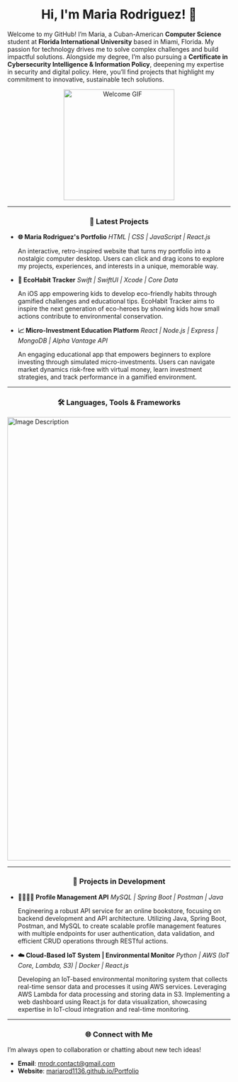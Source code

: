 <div align="center">

# Hi, I'm Maria Rodriguez! 👋

</div>

Welcome to my GitHub! I’m Maria, a Cuban-American **Computer Science** student at **Florida International University** based in Miami, Florida. My passion for technology drives me to solve complex challenges and build impactful solutions. Alongside my degree, I’m also pursuing a **Certificate in Cybersecurity Intelligence & Information Policy**, deepening my expertise in security and digital policy. Here, you’ll find projects that highlight my commitment to innovative, sustainable tech solutions.

<div style="margin-top: 0;">
    <div align="center">
        <img src="https://media2.giphy.com/media/v1.Y2lkPTc5MGI3NjExaWkyMm45bzljYTJvZzNvMDhpMDM5bWZwbnQ2OXBkOHl4ZjB0M3p6aCZlcD12MV9pbnRlcm5hbF9naWZfYnlfaWQmY3Q9Zw/JXYiiLHl2qf9PhAqGp/giphy.webp" width="250" alt="Welcome GIF">
    </div>
</div>

---

<div align="center">

### 🚀 Latest Projects

</div>

- **🌐 Maria Rodriguez's Portfolio**
    *HTML | CSS | JavaScript | React.js*
  
  An interactive, retro-inspired website that turns my portfolio into a nostalgic computer desktop. Users can click and drag icons to explore my projects, experiences, and interests in a unique, memorable way.

- **🌱 EcoHabit Tracker**
  *Swift | SwiftUI | Xcode | Core Data*
  
  An iOS app empowering kids to develop eco-friendly habits through gamified challenges and educational tips. EcoHabit Tracker aims to inspire the next generation of eco-heroes by showing kids how small actions contribute to environmental conservation.

- **📈 Micro-Investment Education Platform**
    *React | Node.js | Express | MongoDB | Alpha Vantage API*

    An engaging educational app that empowers beginners to explore investing through simulated micro-investments. Users can navigate market dynamics risk-free with virtual money, learn investment strategies, and track performance in a gamified environment.

---


<div align="center">

### 🛠️ Languages, Tools & Frameworks

</div>

<img src="https://github.com/user-attachments/assets/6db60503-b3ae-45e9-8db1-a7213599536c" width="1000" alt="Image Description">

<div align="center">

---

### 🔨 Projects in Development

</div>

- **🧑‍🧑‍🧒‍🧒 Profile Management API**
  *MySQL | Spring Boot | Postman | Java*
  
  Engineering a robust API service for an online bookstore, focusing on backend development and API architecture. Utilizing Java, Spring Boot, Postman, and MySQL to create scalable profile management features with multiple endpoints for user authentication, data validation, and efficient CRUD operations through RESTful actions.

- **☁️ Cloud-Based IoT System | Environmental Monitor**
  *Python | AWS (IoT Core, Lambda, S3) | Docker | React.js*
  
  Developing an IoT-based environmental monitoring system that collects real-time sensor data and processes it using AWS services. Leveraging AWS Lambda for data processing and storing data in S3. Implementing a web dashboard using React.js for data visualization, showcasing expertise in IoT-cloud integration and real-time monitoring.

---

<div align="center">

### 🌐 Connect with Me

</div>

I’m always open to collaboration or chatting about new tech ideas!

- **Email**: [mrodr.contact@gmail.com](mailto:mrodr.contact@gmail.com)
- **Website**: [mariarod1136.github.io/Portfolio](https://mariarodr1136.github.io/Portfolio/)
